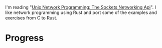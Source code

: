 I'm reading "[Unix Network Programming: The Sockets Networking Api]([https://www.amazon.com/dp/0321637739](https://a.co/d/aPXb59h)https://a.co/d/aPXb59h)". I like network programming using Rust and port some of the examples and exercises from C to Rust.

# Progress
